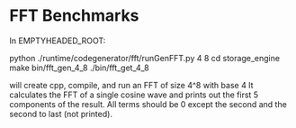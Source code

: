FFT Benchmarks
=======

In EMPTYHEADED_ROOT:

python ./runtime/codegenerator/fft/runGenFFT.py 4 8
cd storage_engine
make bin/fft_gen_4_8
./bin/fft_get_4_8

will create cpp, compile, and run an FFT of size 4^8 with base 4
It calculates the FFT of a single cosine wave and prints out
the first 5 components of the result. All terms should be 0 except
the second and the second to last (not printed).